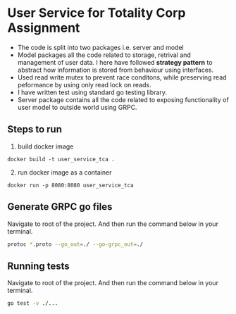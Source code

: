 # User Service for Totality Corp Assignment

- The code is split into two packages i.e. server and model
- Model packages all the code related to storage, retrival and management of user data. I here have followed **strategy pattern** to abstract how information is stored from behaviour using interfaces.
- Used read write mutex to prevent race conditons, while preserving read peformance by using only read lock on reads.
- I have written test using standard go testing library.
- Server package contains all the code related to exposing functionality of user model to outside world using GRPC.

## Steps to run
1. build docker image
```
docker build -t user_service_tca .
```

2. run docker image as a container
```
docker run -p 8080:8080 user_service_tca
```

## Generate GRPC go files
Navigate to root of the project. And then run the command below in your terminal.
```bash
protoc *.proto --go_out=./ --go-grpc_out=./
```

## Running tests
Navigate to root of the project. And then run the command below in your terminal.
```bash
go test -v ./...
```